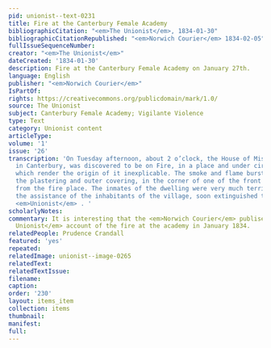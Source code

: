 ```yaml
---
pid: unionist--text-0231
title: Fire at the Canterbury Female Academy
bibliographicCitation: "<em>The Unionist</em>, 1834-01-30"
bibliographicCitationRepublished: "<em>Norwich Courier</em> 1834-02-05"
fullIssueSequenceNumber: 
creator: "<em>The Unionist</em>"
dateCreated: '1834-01-30'
description: Fire at the Canterbury Female Academy on January 27th.
language: English
publisher: "<em>Norwich Courier</em>"
IsPartOf: 
rights: https://creativecommons.org/publicdomain/mark/1.0/
source: The Unionist
subject: Canterbury Female Academy; Vigilante Violence
type: Text
category: Unionist content
articleType: 
volume: '1'
issue: '26'
transcription: 'On Tuesday afternoon, about 2 o’clock, the House of Miss Crandall,
  in Canterbury, was discovered to be on Fire, in a place and under circumstances
  which render the origin of it inexplicable. The smoke and flame burst out from between
  the plastering and outer covering, in the corner of one of the front rooms, farthest
  from the fire place. The inmates of the dwelling were very much terrified, but with
  the assistance of the inhabitants of the village, soon extinguished the flames.—
  <em>Unionist</em> . '
scholarlyNotes: 
commentary: It is interesting that the <em>Norwich Courier</em> publisehd <em>The
  Unionist</em> account of the fire at the academy in January 1834.
relatedPeople: Prudence Crandall
featured: 'yes'
repeated: 
relatedImage: unionist--image-0265
relatedText: 
relatedTextIssue: 
filename: 
caption: 
order: '230'
layout: items_item
collection: items
thumbnail: 
manifest: 
full: 
---
```

